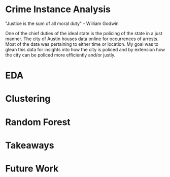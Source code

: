 # Crime Instance Analysis
"Justice is the sum of all moral duty" - William Godwin

One of the chief duties of the ideal state is the policing of the state in a just manner. The city of Austin houses data online for occurrences of arrests. Most of the data was pertaining to either time or location. My goal was to glean this data for insights into how the city is policed and by extension how the city can be policed more efficiently and/or justly. 
# EDA
# Clustering
# Random Forest
# Takeaways
# Future Work
